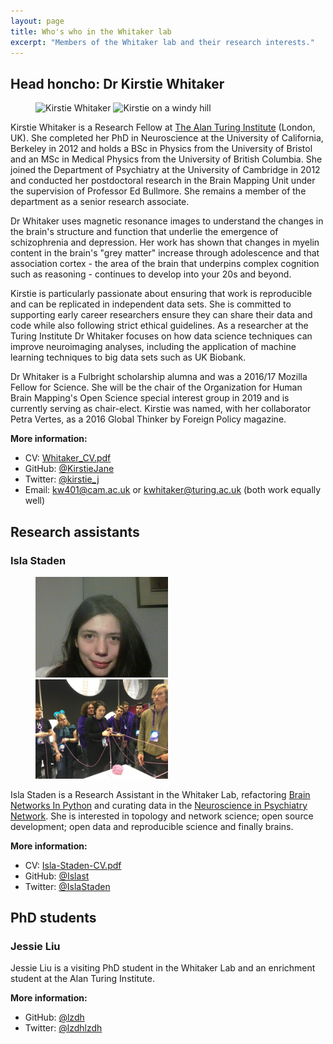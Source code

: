 ```yaml
---
layout: page
title: Who's who in the Whitaker lab
excerpt: "Members of the Whitaker lab and their research interests."
---
```


## Head honcho: Dr Kirstie Whitaker

<figure class="half">
    <img src="/images/KW_OpenCon2016_Square.jpg" alt="Kirstie Whitaker" width="50%">
    <img src="/images/kirstie-edinburgh-windy.jpg" alt="Kirstie on a windy hill" width="50%">
</figure>

Kirstie Whitaker is a Research Fellow at [The Alan Turing Institute](https://www.turing.ac.uk/) (London, UK). She completed her PhD in Neuroscience at the University of California, Berkeley in 2012 and holds a BSc in Physics from the University of Bristol and an MSc in Medical Physics from the University of British Columbia. She joined the Department of Psychiatry at the University of Cambridge in 2012 and conducted her postdoctoral research in the Brain Mapping Unit under the supervision of Professor Ed Bullmore. She remains a member of the department as a senior research associate.

Dr Whitaker uses magnetic resonance images to understand the changes in the brain's structure and function that underlie the emergence of schizophrenia and depression. Her work has shown that changes in myelin content in the brain's "grey matter" increase through adolescence and that association cortex - the area of the brain that underpins complex cognition such as reasoning - continues to develop into your 20s and beyond.

Kirstie is particularly passionate about ensuring that work is reproducible and can be replicated in independent data sets. She is committed to supporting early career researchers ensure they can share their data and code while also following strict ethical guidelines. As a researcher at the Turing Institute Dr Whitaker focuses on how data science techniques can improve neuroimaging analyses, including the application of machine learning techniques to big data sets such as UK Biobank.

Dr Whitaker is a Fulbright scholarship alumna and was a 2016/17 Mozilla Fellow for Science. She will be the chair of the Organization for Human Brain Mapping's Open Science special interest group in 2019 and is currently serving as chair-elect. Kirstie was named, with her collaborator Petra Vertes, as a 2016 Global Thinker by Foreign Policy magazine.

__More information:__  
* CV: [Whitaker_CV.pdf](https://github.com/WhitakerLab/WhitakerLabProjectManagement/blob/master/Kirstie-Whitaker/Whitaker_CV.pdf)
* GitHub: [@KirstieJane](https://github.com/KirstieJane)
* Twitter: [@kirstie_j](https://twitter.com/kirstie_j)
* Email: [kw401@cam.ac.uk](mailto:kw401@cam.ac.uk) or [kwhitaker@turing.ac.uk](mailto:kwhitaker@turing.ac.uk) (both work equally well)

## Research assistants

### Isla Staden

<figure class="half">
    <img src="/images/IS_whitakerblogprofile.jpg" alt="Isla Staden" width="50%">
    <img src="/images/mozfest-networks.jpg" alt="Isla at MozFest" width="50%">
</figure>

Isla Staden is a Research Assistant in the Whitaker Lab, refactoring [Brain Networks In Python](https://github.com/WhitakerLab/BrainNetworksInPython) and curating data in the [Neuroscience in Psychiatry Network](http://www.nspn.org.uk/). She is interested in topology and network science; open source development; open data and reproducible science and finally brains.

__More information:__  
* CV: [Isla-Staden-CV.pdf](https://github.com/Islast/WhitakerLabProjectManagement/blob/master/Isla-Staden/Isla-Staden-CV.pdf)
* GitHub: [@Islast](https://github.com/Islast)
* Twitter: [@IslaStaden](https://twitter.com/islastaden)

## PhD students

### Jessie Liu

Jessie Liu is a visiting PhD student in the Whitaker Lab and an enrichment student at the Alan Turing Institute.

__More information:__  
* GitHub: [@lzdh](https://github.com/lzdh)
* Twitter: [@lzdhlzdh](https://twitter.com/lzdhlzdh)
